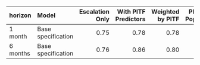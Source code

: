 |horizon  |Model              | Escalation Only| With PITF Predictors| Weighted by PITF| PITF Split Population| PITF Only|
|:--------|:------------------|---------------:|--------------------:|----------------:|---------------------:|---------:|
|1 month  |Base specification |            0.75|                 0.78|             0.78|                  0.80|      0.74|
|6 months |Base specification |            0.76|                 0.86|             0.80|                  0.78|      0.75|
